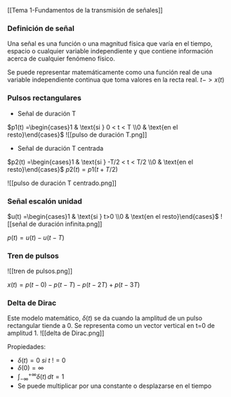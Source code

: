 [[Tema 1-Fundamentos de la transmisión de señales]]

### Definición de señal
Una señal es una función o una magnitud física que varía en el tiempo, espacio o cualquier variable independiente y que contiene información acerca de cualquier fenómeno físico. 

Se puede representar matemáticamente como una función real de una variable independiente continua que toma valores en la recta real.
$t->x(t)$

### Pulsos rectangulares
+ Señal de duración T

$p1(t) =\begin{cases}1 & \text{si } 0 < t < T \\0 & \text{en el resto}\end{cases}$
![[pulso de duración T.png]]

+ Señal de duración T centrada

$p2(t) =\begin{cases}1 & \text{si } -T/2 < t < T/2 \\0 & \text{en el resto}\end{cases}$
$p2(t)=p1(t+T/2)$

![[pulso de duración T centrado.png]]

### Señal escalón unidad
$u(t) =\begin{cases}1 & \text{si } t>0 \\0 & \text{en el resto}\end{cases}$
![[señal de duración infinita.png]]

$p(t)=u(t)-u(t-T)$

### Tren de pulsos
![[tren de pulsos.png]]

$x(t)=p(t-0)-p(t-T)-p(t-2T)+p(t-3T)$

### Delta de Dirac
Este modelo matemático, $\delta(t)$ se da cuando la amplitud de un pulso rectangular tiende a 0. Se representa como un vector vertical en t=0 de amplitud 1.
![[delta de Dirac.png]]

Propiedades:
+ $\delta(t)=0\ si\ t\ !=0$
+ $\delta(0)=\infty$
+ $\int_{-\infty}^{+\infty} \delta(t) \, dt = 1$
+ Se puede multiplicar por una constante o desplazarse en el tiempo
